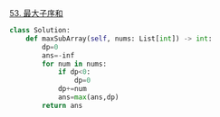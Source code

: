 [53. 最大子序和](https://leetcode-cn.com/problems/maximum-subarray/)

```python
class Solution:
    def maxSubArray(self, nums: List[int]) -> int:
        dp=0
        ans=-inf
        for num in nums:
            if dp<0:
                dp=0
            dp+=num
            ans=max(ans,dp)
        return ans
```